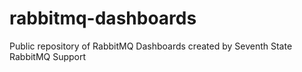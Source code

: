 # rabbitmq-dashboards
Public repository of RabbitMQ Dashboards created by Seventh State RabbitMQ Support

